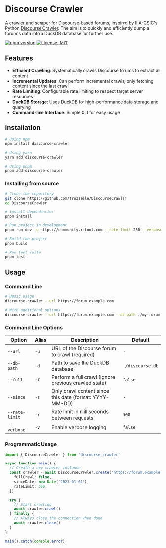 # Discourse Crawler

A crawler and scraper for Discourse-based forums, inspired
by IIIA-CSIC's Python [Discourse Crawler](https://github.com/IIIA-ML/DiscourseCrawler). The aim is to quickly and
efficiently dump a forum's data into a DuckDB database for further use.

[![npm version](https://img.shields.io/npm/v/discourse-crawler.svg)](https://www.npmjs.com/package/discourse_crawler)
[![License: MIT](https://img.shields.io/badge/License-MIT-yellow.svg)](https://opensource.org/licenses/MIT)

## Features

- **Efficient Crawling**: Systematically crawls Discourse forums to extract all content
- **Incremental Updates**: Can perform incremental crawls, only fetching content since the last crawl
- **Rate Limiting**: Configurable rate limiting to respect target server resources
- **DuckDB Storage**: Uses DuckDB for high-performance data storage and querying
- **Command-line Interface**: Simple CLI for easy usage

## Installation

```bash
# Using npm
npm install discourse-crawler

# Using yarn
yarn add discourse-crawler

# Using pnpm
pnpm add discourse-crawler
```

### Installing from source

```bash
# Clone the repository
git clone https://github.com/trozzelle/DiscourseCrawler
cd DiscourseCrawler

# Install dependencies
pnpm install

# Run project in development
pnpm run dev -u https://community.retool.com --rate-limit 250 --verbose

# Build the project
pnpm build

# Run test suite
pnpm test
```

## Usage

### Command Line

```bash
# Basic usage
discourse-crawler --url https://forum.example.com

# With additional options
discourse-crawler --url https://forum.example.com --db-path ./my-forum.db --full --rate-limit 1000 --verbose
```

### Command Line Options

| Option         | Alias | Description                                             | Default          |
| -------------- | ----- | ------------------------------------------------------- | ---------------- |
| `--url`        | `-u`  | URL of the Discourse forum to crawl (required)          | -                |
| `--db-path`    | `-d`  | Path to save the DuckDB database                        | `./discourse.db` |
| `--full`       | `-f`  | Perform a full crawl (ignore previous crawled state)    | `false`          |
| `--since`      | `-s`  | Only crawl content since this date (format: YYYY-MM-DD) | -                |
| `--rate-limit` | `-r`  | Rate limit in milliseconds between requests             | `500`            |
| `--verbose`    | `-v`  | Enable verbose logging                                  | `false`          |

### Programmatic Usage

```typescript
import { DiscourseCrawler } from 'discourse_crawler'

async function main() {
  // Create a new crawler instance
  const crawler = await DiscourseCrawler.create('https://forum.example.com', './my-forum.db', {
    fullCrawl: false,
    sinceDate: new Date('2023-01-01'),
    rateLimit: 500,
  })

  try {
    // Start crawling
    await crawler.crawl()
  } finally {
    // Always close the connection when done
    await crawler.close()
  }
}

main().catch(console.error)
```
